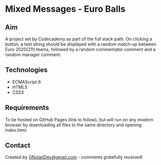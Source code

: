 # Mixed Messages - Euro Balls

## Aim

A project set by Codecademy as part of the full stack path. On clicking a button, a text string should be displayed with a random match-up between Euro 2020(21!) teams, followed by a random commentator comment and a random manager comment.

## Technologies

- ECMAScript 6
- HTML5
- CSS3

## Requirements

To be hosted on GitHub Pages (link to follow), but will run on any modern browser by downloading all files to the same directory and opening _index.html_.

## Contact

Created by GNolanDev@gmail.com - comments gratefully received!
